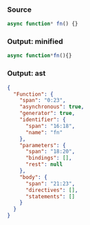 ### Source
```js parse:expr
async function* fn() {}
```

### Output: minified
```js
async function*fn(){}
```

### Output: ast
```json
{
  "Function": {
    "span": "0:23",
    "asynchronous": true,
    "generator": true,
    "identifier": {
      "span": "16:18",
      "name": "fn"
    },
    "parameters": {
      "span": "18:20",
      "bindings": [],
      "rest": null
    },
    "body": {
      "span": "21:23",
      "directives": [],
      "statements": []
    }
  }
}
```
